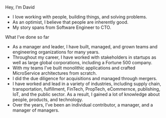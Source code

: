 Hey, I’m David
- I love working with people, building things, and solving problems.
- As an optimist, I believe that people are inherently good.
- My story spans from Software Engineer to CTO.

What I’ve done so far
- As a manager and leader, I have built, managed, and grown teams and
engineering organizations for many years.
- Throughout my career, I have worked with stakeholders in startups as
well as large global corporations, including a Fortune 500 company.
- With my teams I’ve built monolithic applications and crafted
MicroService architectures from scratch.
- I did the due diligence for acquisitions and managed through mergers.
- I have worked and lead in a variety of industries, including supply
chain, transportation, fulfillment, FinTech, PropTech, eCommernce,
publishing, IoT, and the public sector. As a result, I gained a lot of
knowledge about people, products, and technology.
- Over the years, I’ve been an individual contributor, a manager, and a
manager of managers.
